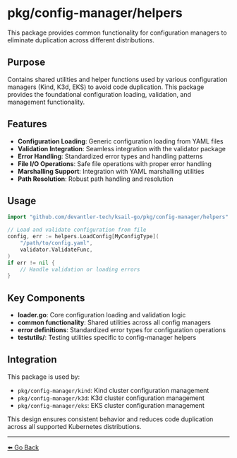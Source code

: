 # pkg/config-manager/helpers

This package provides common functionality for configuration managers to eliminate duplication across different distributions.

## Purpose

Contains shared utilities and helper functions used by various configuration managers (Kind, K3d, EKS) to avoid code duplication. This package provides the foundational configuration loading, validation, and management functionality.

## Features

- **Configuration Loading**: Generic configuration loading from YAML files
- **Validation Integration**: Seamless integration with the validator package
- **Error Handling**: Standardized error types and handling patterns
- **File I/O Operations**: Safe file operations with proper error handling
- **Marshalling Support**: Integration with YAML marshalling utilities
- **Path Resolution**: Robust path handling and resolution

## Usage

```go
import "github.com/devantler-tech/ksail-go/pkg/config-manager/helpers"

// Load and validate configuration from file
config, err := helpers.LoadConfig[MyConfigType](
    "/path/to/config.yaml",
    validator.ValidateFunc,
)
if err != nil {
    // Handle validation or loading errors
}
```

## Key Components

- **loader.go**: Core configuration loading and validation logic
- **common functionality**: Shared utilities across all config managers
- **error definitions**: Standardized error types for configuration operations
- **testutils/**: Testing utilities specific to config-manager helpers

## Integration

This package is used by:

- `pkg/config-manager/kind`: Kind cluster configuration management
- `pkg/config-manager/k3d`: K3d cluster configuration management
- `pkg/config-manager/eks`: EKS cluster configuration management

This design ensures consistent behavior and reduces code duplication across all supported Kubernetes distributions.

---

[⬅️ Go Back](../README.md)
